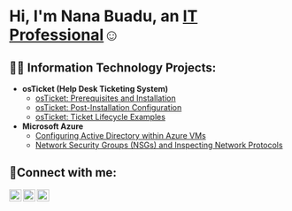 <h1>Hi, I'm Nana Buadu, an <a href="https://linkedin.com/in/Josh">IT Professional</a>☺</h1>

<h2>👨‍💻 Information Technology Projects:</h2>

- <b>osTicket (Help Desk Ticketing System)</b>
  - [osTicket: Prerequisites and Installation](https://github.com/Nanabuadu/osticket-prereqs)
  - [osTicket: Post-Installation Configuration](https://github.com/Nanabuadu/post-install-config)
  - [osTicket: Ticket Lifecycle Examples](https://github.com/Nanabuadu/ticket-lifecycle)
- <b>Microsoft Azure</b>
  - [Configuring Active Directory within Azure VMs](https://github.com/Nanabuadu/configure-ad)
  - [Network Security Groups (NSGs) and Inspecting Network Protocols](https://github.com/Nanabuadu/azure-network-protocols)

<h2>🤳Connect with me:</h2>

[<img align="left" alt="Josh | Twitter" width="22px" src="https://cdn.jsdelivr.net/npm/simple-icons@v3/icons/twitter.svg" />][twitter]
[<img align="left" alt="Josh | LinkedIn" width="22px" src="https://cdn.jsdelivr.net/npm/simple-icons@v3/icons/linkedin.svg" />][linkedin]
[<img align="left" alt="Josh | Instagram" width="22px" src="https://cdn.jsdelivr.net/npm/simple-icons@v3/icons/instagram.svg" />][instagram]

[twitter]: https://twitter.com/Josh
[instagram]: https://www.instagram.com/Josh
[linkedin]: https://linkedin.com/in/Josh
